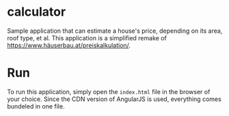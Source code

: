 # calculator
Sample application that can estimate a house's price, depending on its area, roof type, et al. This application is a simplified remake of https://www.häuserbau.at/preiskalkulation/. 

# Run
To run this application, simply open the `index.html` file in the browser of your choice. Since the CDN version of AngularJS is used, everything comes bundeled in one file.
